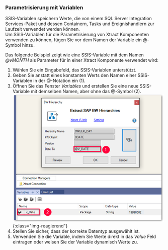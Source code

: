 ### Parametrisierung mit Variablen

SSIS-Variablen speichern Werte, die von einem SQL Server Integration Services-Paket und dessen Containern, Tasks und Ereignishandlern zur Laufzeit verwendet werden können.<br>
Um SSIS-Variablen für die Parametrisierung von Xtract Komponenten verwenden zu können, fügen Sie vor dem Namen der Variable ein @-Symbol hinzu.

Das folgende Beispiel zeigt wie eine SSIS-Variable mit dem Namen *@vMONTH* als Parameter für in einer Xtract Komponente verwendet wird:

1. Wählen Sie ein Eingabefeld, das SSIS-Variablen unterstützt.
2. Geben Sie anstatt eines konstanten Werts den Namen einer SSIS-Variablen in der @-Notation ein (1).
3. Öffnen Sie das Fenster *Variables* und erstellen Sie eine neue SSIS-Variable mit demselben Namen, aber ohne das @-Symbol (2).<br>
![Variables](/img/content/xis/xis_vars.png){:class="img-reagierend"}
4. Stellen Sie sicher, dass der korrekte Datentyp ausgewählt ist.
5. Verwenden Sie die Variable, indem Sie Werte direkt in das *Value* Feld eintragen oder weisen Sie der Variable dynamisch Werte zu.

